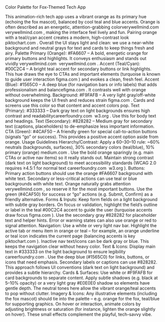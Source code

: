 Color Palette for Fox-Themed Tech App

This animation-rich tech app uses a vibrant orange as its primary hue (echoing the fox mascot), balanced by cool teal and blue accents. Orange is often described as an energetic, attention-grabbing color​
verywellmind.com
​
verywellmind.com
, making the interface feel lively and fun. Pairing orange with a teal/cyan accent creates a modern, high-contrast look​
piktochart.com
. Overall the UI stays light and clean: we use a near-white background and neutral grays for text and cards to keep things fresh and airy.
Palette
Primary (Orange): #FA6607 – A bold, energetic orange for primary buttons and highlights. It conveys enthusiasm and stands out vividly​
verywellmind.com
​
verywellmind.com
.
Accent (Teal/Cyan): #00C2C4 – A bright teal accent for secondary buttons or link highlights. This hue draws the eye to CTAs and important elements (turquoise is known to guide user interaction​
figma.com
) and evokes a clean, fresh feel.
Accent (Blue): #1565C0 – A deep blue (for navigation bars or info labels) that adds professionalism and balance​
figma.com
. It contrasts well with orange without overwhelming.
Background: #F9FAFB – A very light gray/off-white background keeps the UI fresh and reduces strain​
figma.com
. Cards and screens use this color so that content and accent colors pop.
Text (Primary): #333333 – Dark gray text on light backgrounds ensures high contrast and readability​
careerfoundry.com
​
w3.org
. Use this for body text and headings.
Text (Secondary): #828282 – Medium gray for secondary text (captions, placeholders) to de-emphasize less important information.
CTA (Green): #4CAF50 – A friendly green for special call-to-action buttons (signals “go” or success). This provides a positive accent option aside from orange.
Usage Guidelines
Hierarchy/Contrast: Apply a 60–30–10 rule: ~60% neutrals (backgrounds, surfaces), 30% secondary colors (teal/blue), 10% primary (orange)​
medium.com
. Use the bold orange sparingly (e.g. main CTAs or active nav items) so it really stands out. Maintain strong contrast (dark text on light background) to meet accessibility standards (WCAG 2.0 requires ≥4.5:1 for normal text​
careerfoundry.com
​
w3.org
).
Buttons: Primary action buttons should use the orange #FA6607 background with white text. Secondary or less-critical actions can use teal or blue backgrounds with white text. Orange naturally grabs attention​
verywellmind.com
, so reserve it for the most important buttons. Use the green (#4CAF50) for success or “go” actions (e.g. Submit, Confirm) as a friendly alternative.
Forms & Inputs: Keep form fields on a light background with subtle gray borders. On focus or validation, highlight the field’s outline or label in the teal #00C2C4 accent to guide the user (turquoise accents draw focus​
figma.com
). Use the secondary gray #828282 for placeholder text and helper hints. Error or warning states can also use orange or red to signal attention.
Navigation: Use a white or very light nav bar. Highlight the active tab or menu item in orange or teal – for example, an orange underline or teal icon indicates the current page (balancing accents is key​
piktochart.com
). Inactive nav text/icons can be dark gray or blue. This keeps the navigation clear without heavy color.
Text & Icons: Display main text in #333333 on the light background to ensure legibility​
careerfoundry.com
. Use the deep blue (#1565C0) for links, buttons, or icons that need emphasis. Secondary labels or captions can use #828282. This approach follows UI conventions (dark text on light background) and provides a subtle hierarchy.
Cards & Surfaces: Use white or #F9FAFB for card backgrounds to separate content. Apply subtle shadows (e.g. black at 5–10% opacity) or a very light gray #E0E0E0 shadow so elements have gentle depth. The neutral tones here allow the vibrant orange/teal accents to pop without clutter.
Imagery & Icons: Any illustrative elements (including the fox mascot) should tie into the palette – e.g. orange for the fox, teal/blue for supporting graphics. On hover or interaction, animate colors by adjusting brightness or saturation (for instance, lighten the orange slightly on hover). These small effects complement the playful, tech-savvy vibe.
